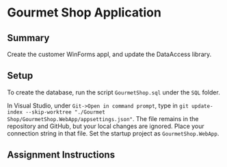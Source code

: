 # Gourmet Shop Application
## Summary
Create the customer WinForms appl, and update the DataAccess library. 

## Setup
To create the database, run the script `GourmetShop.sql` under the `SQL` folder. 

In Visual Studio, under `Git->Open in command prompt`, type in `git update-index --skip-worktree "./Gourmet Shop/GourmetShop.WebApp/appsettings.json"`.  The file remains in the repository and GitHub, but your local changes are ignored. Place your connection string in that file. Set the startup project as `GourmetShop.WebApp`.

## Assignment Instructions
